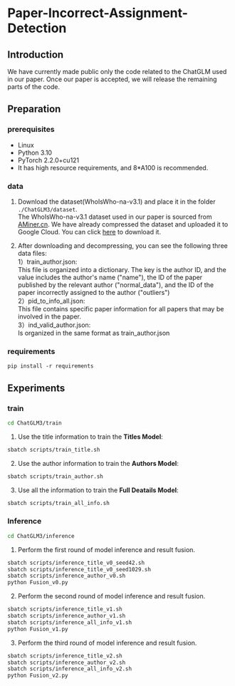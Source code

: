# Paper-Incorrect-Assignment-Detection

## Introduction
We have currently made public only the code related to the ChatGLM used in our paper. Once our paper is accepted, we will release the remaining parts of the code.

## Preparation
### prerequisites
- Linux
- Python 3.10
- PyTorch 2.2.0+cu121
- It has high resource requirements, and 8*A100 is recommended.

### data
1. Download the dataset(WhoIsWho-na-v3.1) and place it in the folder `./ChatGLM3/dataset`.  
The WhoIsWho-na-v3.1 dataset used in our paper is sourced from [AMiner.cn](https://www.aminer.cn/open/article?id=5de9efd2530c707ed8b87d99). We have already compressed the dataset and uploaded it to Google Cloud. You can click [here](https://drive.google.com/drive/folders/1p731oybOZ6J7Iji43htE790q_yzf_MSA?usp=sharing) to download it.  

2. After downloading and decompressing, you can see the following three data files:  
1）train_author.json:  
This file is organized into a dictionary. The key is the author ID, and the value includes the author's name ("name"), the ID of the paper published by the relevant author ("normal_data"), and the ID of the paper incorrectly assigned to the author ("outliers")  
2）pid_to_info_all.json:  
This file contains specific paper information for all papers that may be involved in the paper.  
3）ind_valid_author.json:   
Is organized in the same format as train_author.json

### requirements
```
pip install -r requirements
```

## Experiments
### train
```bash
cd ChatGLM3/train
```

1. Use the title information to train the **Titles Model**:
```bash
sbatch scripts/train_title.sh
```

2. Use the author information to train the **Authors Model**:
```bash
sbatch scripts/train_author.sh
```

3. Use all the information to train the **Full Deatails Model**:
```bash
sbatch scripts/train_all_info.sh
```

### Inference
```bash
cd ChatGLM3/inference
```

1. Perform the first round of model inference and result fusion.  
```bash
sbatch scripts/inference_title_v0_seed42.sh
sbatch scripts/inference_title_v0_seed1029.sh
sbatch scripts/inference_author_v0.sh
python Fusion_v0.py
```

2. Perform the second round of model inference and result fusion.   
```bash
sbatch scripts/inference_title_v1.sh
sbatch scripts/inference_author_v1.sh
sbatch scripts/inference_all_info_v1.sh
python Fusion_v1.py
```

3. Perform the third round of model inference and result fusion. 
```bash
sbatch scripts/inference_title_v2.sh
sbatch scripts/inference_author_v2.sh
sbatch scripts/inference_all_info_v2.sh
python Fusion_v2.py
```
